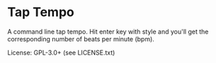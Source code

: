 Tap Tempo
=========

A command line tap tempo. Hit enter key with style and you'll get the corresponding number of beats per minute (bpm).

License: GPL-3.0+ (see LICENSE.txt)
